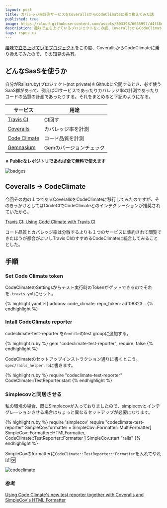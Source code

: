 ```yaml
---
layout: post
title: カバレッジ率計測サービスをCoverallsからCodeClimateに乗り換えてみた話
published: true
image: https://cloud.githubusercontent.com/assets/803398/6655997/d4f38dc4-cb5b-11e4-8663-86fad6baf1f3.png
description: 趣味で立ち上げているプロジェクトをこの度、CoverallsからCodeClimateに乗り換えてみたので、その知見の共有。自分がRails(ruby)プロジェクト(not private)をGithubに公開するとき、必ず使うSaaS群があって、例えばCIサービスであったりカバレッジ率の計測であったりコードの品質の計測であったりする。それをまとめると下記のようになる。
tags: rspec ci
---
```


[趣味で立ち上げているプロジェクト](https://github.com/toshimaru/Rails-4-Twitter-Clone)をこの度、CoverallsからCodeClimateに乗り換えてみたので、その知見の共有。

## どんなSasSを使うか

自分がRails(ruby)プロジェクト(not private)をGithubに公開するとき、必ず使うSaaS群があって、例えばCIサービスであったりカバレッジ率の計測であったりコードの品質の計測であったりする。それをまとめると下記のようになる。

| サービス | 用途 |
| -------- | ------ |
| [Travis CI](https://travis-ci.org/repositories)  | CI回す |
| [Coveralls](https://coveralls.io/) | カバレッジ率を計測 |
| [Code Climate](https://codeclimate.com/) | コード品質を計測 |
| [Gemnasium](https://gemnasium.com/dashboard) | Gemのバージョンチェック |

**※ Publicなレポジトリであれば全て無料で使えます**

![badges](https://cloud.githubusercontent.com/assets/803398/6694382/558b6f5c-cd1d-11e4-96ff-1e67d5905e83.png)

## Coveralls → CodeClimate

今回その内の１つであるCoverallsをCodeClimateに移行してみたのですが、そのきっかけとしてはCircleCIでCodeClimateとのインテグレーションが推奨されていたから。

[Travis CI: Using Code Climate with Travis CI](http://docs.travis-ci.com/user/code-climate/)

コード品質とカバレッジ率は分散するよりも１つのサービスに集約されて閲覧できたほうが都合がよいしTravis CIのすすめるCodeClimateに統合してみることとした。

## 手順

### Set Code Climate token

CodeClimateのSettingsからテスト実行時のTokenがゲットできるのでそれを`.travis.yml`にセット。

{% highlight yaml %}
addons:
  code_climate:
    repo_token: adf08323...
{% endhighlight %}

### Intall CodeClimate reporter

codeclimate-test-reporter を`Gemfile`のtest groupに追加する。

{% highlight ruby %}
gem "codeclimate-test-reporter", require: false
{% endhighlight %}

CodeClimateのセットアップインストラクション通りに書くとこう。`spec/rails_helper.rb`に書きます。

{% highlight ruby %}
require "codeclimate-test-reporter"
CodeClimate::TestReporter.start
{% endhighlight %}

### Simplecovと同居させる

私の環境の場合、既にSimplecovが入っておりましたので、simplecovとインテグレーションさせる場合はちょっと異なるセットアップが必要になります。

{% highlight ruby %}
require 'simplecov'
require "codeclimate-test-reporter"
SimpleCov.formatter = SimpleCov::Formatter::MultiFormatter[
  SimpleCov::Formatter::HTMLFormatter,
  CodeClimate::TestReporter::Formatter
]
SimpleCov.start "rails"
{% endhighlight %}

SimpleCovのformatterに`CodeClimate::TestReporter::Formatter`を入れてやれば :ok:


![codeclimate](https://cloud.githubusercontent.com/assets/803398/6694285/ad01584c-cd1c-11e4-9f29-1589821188da.png)

### 参考
[Using Code Climate's new test reporter together with Coveralls and SimpleCov's HTML Formatter](https://coderwall.com/p/vwhuqq/using-code-climate-s-new-test-reporter-together-with-coveralls-and-simplecov-s-html-formatter)
